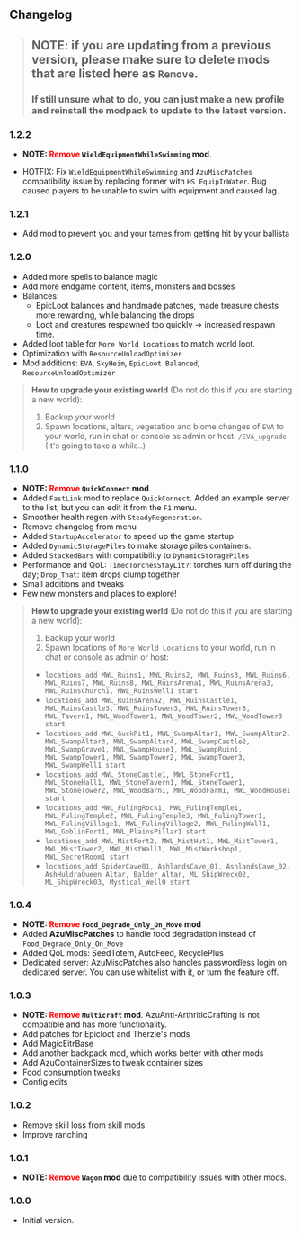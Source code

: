 ## Changelog

> ## NOTE: if you are updating from a previous version, please make sure to delete mods that are listed here as `Remove`.
> ### If still unsure what to do, you can just make a new profile and reinstall the modpack to update to the latest version.

### 1.2.2
* **NOTE: <span style="color:red"> Remove</span> `WieldEquipmentWhileSwimming` mod**.
- HOTFIX: Fix `WieldEquipmentWhileSwimming` and `AzuMiscPatches` compatibility issue by replacing former with `HS EquipInWater`. Bug caused players to be unable to swim with equipment and caused lag.

### 1.2.1
- Add mod to prevent you and your tames from getting hit by your ballista

### 1.2.0
* Added more spells to balance magic
* Add more endgame content, items, monsters and bosses
* Balances:
  - EpicLoot balances and handmade patches, made treasure chests more rewarding, while balancing the drops
  - Loot and creatures respawned too quickly -> increased respawn time.
* Added loot table for `More World Locations` to match world loot.
* Optimization with `ResourceUnloadOptimizer`
* Mod additions: `EVA`, `SkyHeim`, `EpicLoot Balanced`, `ResourceUnloadOptimizer`

> **How to upgrade your existing world** (Do not do this if you are starting a new world):
> 1. Backup your world
> 2. Spawn locations, altars, vegetation and biome changes of `EVA` to your world, run in chat or console as admin or host:
> `/EVA_upgrade` (It's going to take a while..)

### 1.1.0
* **NOTE: <span style="color:red"> Remove</span> `QuickConnect` mod**.
* Added `FastLink` mod to replace `QuickConnect`. Added an example server to the list, but you can edit it from the `F1` menu.
* Smoother health regen with `SteadyRegeneration`.
* Remove changelog from menu
* Added `StartupAccelerator` to speed up the game startup
* Added `DynamicStoragePiles` to make storage piles containers.
* Added `StackedBars` with compatibility to `DynamicStoragePiles`
* Performance and QoL: `TimedTorchesStayLit?`: torches turn off during the day; `Drop_That`: item drops clump together
* Small additions and tweaks
* Few new monsters and places to explore!

> **How to upgrade your existing world** (Do not do this if you are starting a new world):
> 1. Backup your world
> 2. Spawn locations of `More World Locations` to your world, run in chat or console as admin or host:
> - `locations_add MWL_Ruins1, MWL_Ruins2, MWL_Ruins3, MWL_Ruins6, MWL_Ruins7, MWL_Ruins8, MWL_RuinsArena1, MWL_RuinsArena3, MWL_RuinsChurch1, MWL_RuinsWell1 start`
> - `locations_add MWL_RuinsArena2, MWL_RuinsCastle1, MWL_RuinsCastle3, MWL_RuinsTower3, MWL_RuinsTower8, MWL_Tavern1, MWL_WoodTower1, MWL_WoodTower2, MWL_WoodTower3 start`
> - `locations_add MWL_GuckPit1, MWL_SwampAltar1, MWL_SwampAltar2, MWL_SwampAltar3, MWL_SwampAltar4, MWL_SwampCastle2, MWL_SwampGrave1, MWL_SwampHouse1, MWL_SwampRuin1, MWL_SwampTower1, MWL_SwampTower2, MWL_SwampTower3, MWL_SwampWell1 start`
> - `locations_add MWL_StoneCastle1, MWL_StoneFort1, MWL_StoneHall1, MWL_StoneTavern1, MWL_StoneTower1, MWL_StoneTower2, MWL_WoodBarn1, MWL_WoodFarm1, MWL_WoodHouse1 start`
> - `locations_add MWL_FulingRock1, MWL_FulingTemple1, MWL_FulingTemple2, MWL_FulingTemple3, MWL_FulingTower1, MWL_FulingVillage1, MWL_FulingVillage2, MWL_FulingWall1, MWL_GoblinFort1, MWL_PlainsPillar1 start`
> - `locations_add MWL_MistFort2, MWL_MistHut1, MWL_MistTower1, MWL_MistTower2, MWL_MistWall1, MWL_MistWorkshop1, MWL_SecretRoom1 start`
> - `locations_add SpiderCave01, AshlandsCave_01, AshlandsCave_02, AshHuldraQueen_Altar, Balder_Altar, ML_ShipWreck02, ML_ShipWreck03, Mystical_Well0 start` 
> 
### 1.0.4
* **NOTE: <span style="color:red"> Remove</span> `Food_Degrade_Only_On_Move` mod**
* Added **AzuMiscPatches** to handle food degradation instead of `Food_Degrade_Only_On_Move`
* Added QoL mods: SeedTotem, AutoFeed, RecyclePlus
* Dedicated server: AzuMiscPatches also handles passwordless login on dedicated server. You can use whitelist with it, or turn the feature off.

### 1.0.3
* **NOTE: <span style="color:red"> Remove</span> `Multicraft` mod**. AzuAnti-ArthriticCrafting is not compatible and has more functionality.
* Add patches for Epicloot and Therzie's mods
* Add MagicEitrBase
* Add another backpack mod, which works better with other mods
* Add AzuContainerSizes to tweak container sizes
* Food consumption tweaks
* Config edits

### 1.0.2
* Remove skill loss from skill mods
* Improve ranching

### 1.0.1
* **NOTE: <span style="color:red"> Remove</span> `Wagon` mod** due to compatibility issues with other mods.

### 1.0.0
* Initial version.